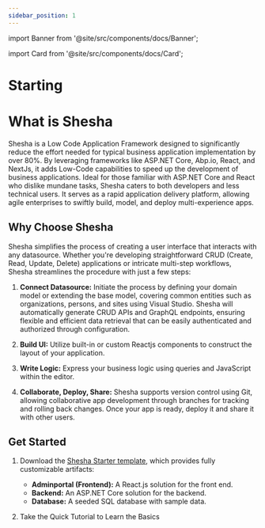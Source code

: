 ```yaml
---
sidebar_position: 1
---
```


import Banner from '@site/src/components/docs/Banner';

import Card from '@site/src/components/docs/Card';

# Starting

# What is Shesha

Shesha is a Low Code Application Framework designed to significantly reduce the effort needed for typical business application implementation by over 80%. By leveraging frameworks like ASP.NET Core, Abp.io, React, and NextJs, it adds Low-Code capabilities to speed up the development of business applications. Ideal for those familiar with ASP.NET Core and React who dislike mundane tasks, Shesha caters to both developers and less technical users. It serves as a rapid application delivery platform, allowing agile enterprises to swiftly build, model, and deploy multi-experience apps.

<Banner url="https://www.youtube.com/embed/JGy7lc5WAwE?autoplay=1&controls=0" type={1}/>

## Why Choose Shesha

Shesha simplifies the process of creating a user interface that interacts with any datasource. Whether you're developing straightforward CRUD (Create, Read, Update, Delete) applications or intricate multi-step workflows, Shesha streamlines the procedure with just a few steps:

1. **Connect Datasource:** Initiate the process by defining your domain model or extending the base model, covering common entities such as organizations, persons, and sites using Visual Studio. Shesha will automatically generate CRUD APIs and GraphQL endpoints, ensuring flexible and efficient data retrieval that can be easily authenticated and authorized through configuration.

2. **Build UI:** Utilize built-in or custom Reactjs components to construct the layout of your application.

3. **Write Logic:** Express your business logic using queries and JavaScript within the editor.

4. **Collaborate, Deploy, Share:** Shesha supports version control using Git, allowing collaborative app development through branches for tracking and rolling back changes. Once your app is ready, deploy it and share it with other users.

## Get Started

1. Download the <a href="https://www.shesha.io/get-started-with-shesha">Shesha Starter template</a>, which provides fully customizable artifacts:

   - **Adminportal (Frontend):** A React.js solution for the front end.
   - **Backend:** An ASP.NET Core solution for the backend.
   - **Database:** A seeded SQL database with sample data.

2. Take the Quick Tutorial to Learn the Basics

<Card title='Build your first app' url='/docs/get-started/tutorial/the-basics' description='A quickstart guide to help you build an app using Shesha'/>
